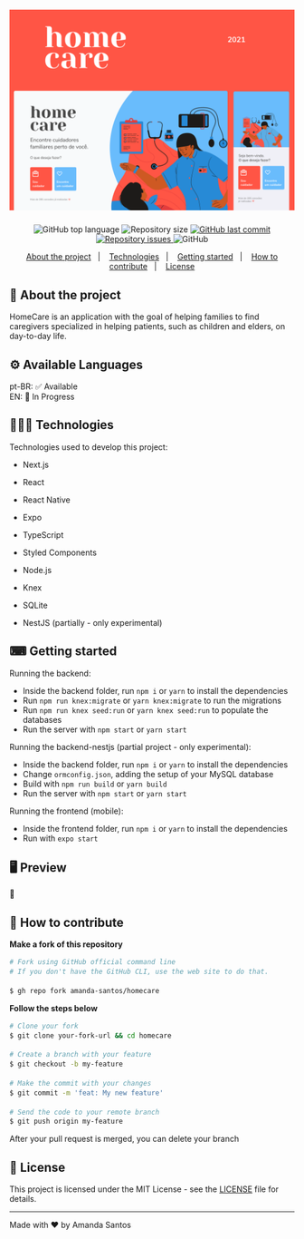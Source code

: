 <h1 align="center">
 <img src="assets/HomeCare.png" />
</h1>

<p align="center">
  <img alt="GitHub top language" src="https://img.shields.io/github/languages/top/amanda-santos/homecare">
  
  <img alt="Repository size" src="https://img.shields.io/github/repo-size/amanda-santos/homecare">
  
  <a href="https://github.com/amanda-santos/homecare/commits/master">
    <img alt="GitHub last commit" src="https://img.shields.io/github/last-commit/amanda-santos/homecare">
  </a>
  
  <a href="https://github.com/amanda-santos/homecare/issues">
    <img alt="Repository issues" src="https://img.shields.io/github/issues/amanda-santos/homecare">
  </a>
  
  <img alt="GitHub" src="https://img.shields.io/github/license/amanda-santos/homecare">
</p>

<p align="center">
  <a href="#-about-the-project">About the project</a>&nbsp;&nbsp;&nbsp;|&nbsp;&nbsp;&nbsp;
  <a href="#-technologies">Technologies</a>&nbsp;&nbsp;&nbsp;|&nbsp;&nbsp;&nbsp;
  <a href="#-getting-started">Getting started</a>&nbsp;&nbsp;&nbsp;|&nbsp;&nbsp;&nbsp;
  <a href="#-how-to-contribute">How to contribute</a>&nbsp;&nbsp;&nbsp;|&nbsp;&nbsp;&nbsp;
  <a href="#-license">License</a>
</p>

## 📝 About the project

<p>HomeCare is an application with the goal of helping families to find caregivers specialized in helping patients, such as children and elders, on day-to-day life.</p>

## ⚙ Available Languages

<p>pt-BR: ✅ Available
<br />EN: 💬 In Progress</p>

## 👩🏻‍💻 Technologies

Technologies used to develop this project:

- Next.js
- React
- React Native
- Expo
- TypeScript
- Styled Components
- Node.js
- Knex
- SQLite

- NestJS (partially - only experimental)

## ⌨ Getting started

Running the backend:

- Inside the backend folder, run `npm i` or `yarn` to install the dependencies
- Run `npm run knex:migrate` or `yarn knex:migrate` to run the migrations
- Run `npm run knex seed:run` or `yarn knex seed:run` to populate the databases
- Run the server with `npm start` or `yarn start`

Running the backend-nestjs (partial project - only experimental):

- Inside the backend folder, run `npm i` or `yarn` to install the dependencies
- Change `ormconfig.json`, adding the setup of your MySQL database
- Build with `npm run build` or `yarn build`
- Run the server with `npm start` or `yarn start`

Running the frontend (mobile):

- Inside the frontend folder, run `npm i` or `yarn` to install the dependencies
- Run with `expo start`

## 🖥 Preview

📖

## 🤔 How to contribute

**Make a fork of this repository**

```bash
# Fork using GitHub official command line
# If you don't have the GitHub CLI, use the web site to do that.

$ gh repo fork amanda-santos/homecare
```

**Follow the steps below**

```bash
# Clone your fork
$ git clone your-fork-url && cd homecare

# Create a branch with your feature
$ git checkout -b my-feature

# Make the commit with your changes
$ git commit -m 'feat: My new feature'

# Send the code to your remote branch
$ git push origin my-feature
```

After your pull request is merged, you can delete your branch

## 📝 License

This project is licensed under the MIT License - see the [LICENSE](LICENSE) file for details.

---

Made with ❤ by Amanda Santos <br />
